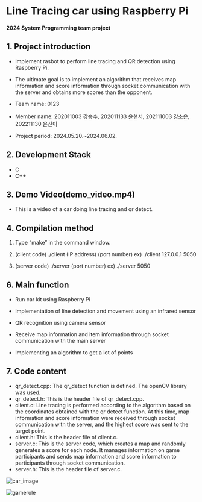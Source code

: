 Line Tracing car using Raspberry Pi
=
**2024 System Programming team project**

**1. Project introduction**
-
- Implement rasbot to perform line tracing and QR detection using Raspberry Pi.
- The ultimate goal is to implement an algorithm that receives map information and score information through socket communication with the server and obtains more scores than the opponent.

- Team name: 0123

- Member name: 202011003 강승수, 202011133 윤현서, 202111003 강소은, 202211130 윤신이

- Project period: 2024.05.20.~2024.06.02.



**2. Development Stack**
-
- C
- C++


**3. Demo Video(demo_video.mp4)**
-
- This is a video of a car doing line tracing and qr detect.

**4. Compilation method**
-
1. Type “make” in the command window.

2. (client code) ./client (IP address) (port number)
  ex) ./client 127.0.0.1 5050

3. (server code) ./server (port number)
  ex) ./server 5050

**6. Main function**
-
- Run car kit using Raspberry Pi

- Implementation of line detection and movement using an infrared sensor

- QR recognition using camera sensor

- Receive map information and item information through socket communication with the main server

- Implementing an algorithm to get a lot of points

**7. Code content**
-
- qr_detect.cpp: The qr_detect function is defined. The openCV library was used.
- qr_detect.h: This is the header file of qr_detect.cpp.
- client.c: Line tracing is performed according to the algorithm based on the coordinates obtained with the qr detect function. At this time, map information and score information were received through socket communication with the server, and the highest score was sent to the target point.
- client.h: This is the header file of client.c.
- server.c: This is the server code, which creates a map and randomly generates a score for each node. It manages information on game participants and sends map information and score information to participants through socket communication.
- server.h: This is the header file of server.c.

  


![car_image](https://github.com/franktome/2024_System_Programming_teamproject/assets/154505487/bdc918f0-b50d-460d-82ea-1e9356ce50e0)

![gamerule](https://github.com/franktome/2024_System_Programming_teamproject/assets/154505487/e80a7403-eb06-4e39-b83c-d102b8a35c1b)
